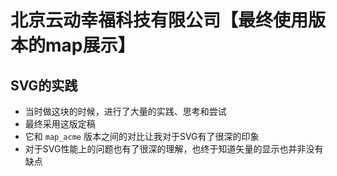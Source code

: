 # 北京云动幸福科技有限公司【最终使用版本的map展示】

## SVG的实践

* 当时做这块的时候，进行了大量的实践、思考和尝试
* 最终采用这版定稿
* 它和 `map_acme` 版本之间的对比让我对于SVG有了很深的印象
* 对于SVG性能上的问题也有了很深的理解，也终于知道矢量的显示也并非没有缺点

